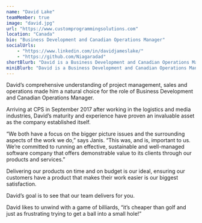 ```yaml
---
name: "David Lake"
teamMember: true
image: "david.jpg"
url: "https://www.customprogrammingsolutions.com"
location: "Canada"
bio: "Business Development and Canadian Operations Manager"
socialUrls:
    - "https://www.linkedin.com/in/davidjameslake/"
    - "https://github.com/Niagaradad"
shortBlurb: "David is a Business Development and Canadian Operations Manager at Custom Programming Solutions."
miniBlurb: "David is a Business Development and Canadian Operations Manager at Custom Programming Solutions."
---
```


David’s comprehensive understanding of project management, sales and operations made him a natural choice for the role of Business Development and Canadian Operations Manager.

Arriving at CPS in September 2017 after working in the logistics and media industries, David’s maturity and experience have proven an invaluable asset as the company established itself.

“We both have a focus on the bigger picture issues and the surrounding aspects of the work we do,” says Janis. “This was, and is, important to us. We’re committed to running an effective, sustainable and well-managed software company that offers demonstrable value to its clients through our products and services.”

Delivering our products on time and on budget is our ideal, ensuring our customers have a product that makes their work easier is our biggest satisfaction.

David’s goal is to see that our team delivers for you.

David likes to unwind with a game of billiards, “it’s cheaper than golf and just as frustrating trying to get a ball into a small hole!”